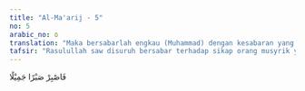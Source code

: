 ```yaml
---
title: "Al-Ma'arij - 5"
no: 5
arabic_no: ٥
translation: "Maka bersabarlah engkau (Muhammad) dengan kesabaran yang baik."
tafsir: "Rasulullah saw disuruh bersabar terhadap sikap orang musyrik yang selalu memperolok-olokkannya. Beliau juga diminta untuk tidak merasa gelisah oleh sikap mereka, karena urusan azab adalah urusan Allah. Hanya Allah yang mengetahui kapan azab itu akan ditimpakan kepada mereka."
---
```

فَاصْبِرْ صَبْرًا جَمِيْلًا
